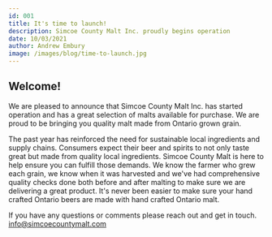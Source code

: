 ```yaml
---
id: 001
title: It's time to launch!
description: Simcoe County Malt Inc. proudly begins operation
date: 10/03/2021
author: Andrew Embury
image: /images/blog/time-to-launch.jpg
---
```


## Welcome!

We are pleased to announce that Simcoe County Malt Inc. has started operation and has a great selection of malts available for purchase. We are proud to be bringing you quality malt made from Ontario grown grain.

The past year has reinforced the need for sustainable local ingredients and supply chains. Consumers expect their beer and spirits to not only taste great but made from quality local ingredients. Simcoe County Malt is here to help ensure you can fulfill those demands. We know the farmer who grew each grain, we know when it was harvested and we've had comprehensive quality checks done both before and after malting to make sure we are delivering a great product. It's never been easier to make sure your hand crafted Ontario beers are made with hand crafted Ontario malt.

If you have any questions or comments please reach out and get in touch.
<info@simcoecountymalt.com>
